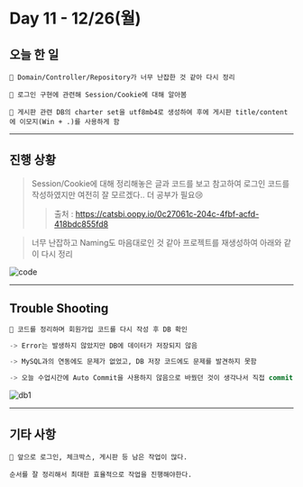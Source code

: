 # Day 11 - 12/26(월)

## 오늘 한 일

```
🎈 Domain/Controller/Repository가 너무 난잡한 것 같아 다시 정리

🎈 로그인 구현에 관련해 Session/Cookie에 대해 알아봄

🎈 게시판 관련 DB의 charter set을 utf8mb4로 생성하여 후에 게시판 title/content에 이모지(Win + .)를 사용하게 함
```

---

## 진행 상황

> Session/Cookie에 대해 정리해놓은 글과 코드를 보고 참고하여 로그인 코드를 작성하였지만 여전히 잘 모르겠다.. 더 공부가 필요😢
>
> > 출처 : https://catsbi.oopy.io/0c27061c-204c-4fbf-acfd-418bdc855fd8

> 너무 난잡하고 Naming도 마음대로인 것 같아 프로젝트를 재생성하여 아래와 같이 다시 정리

<!-- Image -->
![code](https://user-images.githubusercontent.com/111822816/209551870-49f1429e-89d2-4c7a-a1fe-1a8f8aee9af0.png)

---

## Trouble Shooting

```sql
🎈 코드를 정리하며 회원가입 코드를 다시 작성 후 DB 확인

-> Error는 발생하지 않았지만 DB에 데이터가 저장되지 않음

-> MySQL과의 연동에도 문제가 없었고, DB 저장 코드에도 문제를 발견하지 못함

-> 오늘 수업시간에 Auto Commit을 사용하지 않음으로 바꿨던 것이 생각나서 직접 commit;을 작성했더니 DB에 값이 저장됨을 확인
```

<!-- Image -->
![db1](https://user-images.githubusercontent.com/111822816/209551880-e3dc7df6-9600-47a9-b225-f6ffd9a9fdd2.png)

---

## 기타 사항

```
🎈 앞으로 로그인, 체크박스, 게시판 등 남은 작업이 많다.

순서를 잘 정리해서 최대한 효율적으로 작업을 진행해야한다.
```
